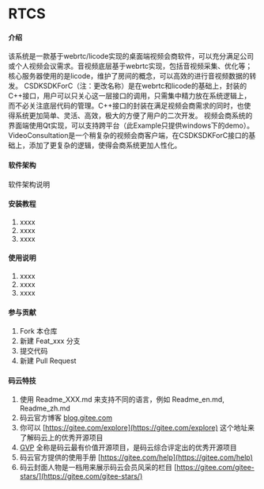 # RTCS

#### 介绍
该系统是一款基于webrtc/licode实现的桌面端视频会商软件，可以充分满足公司或个人视频会议需求。音视频底层基于webrtc实现，包括音视频采集、优化等；核心服务器使用的是licode，维护了房间的概念，可以高效的进行音视频数据的转发。
CSDKSDKForC（注：更改名称）是在webrtc和licode的基础上，封装的C++接口，用户可以只关心这一层接口的调用，只需集中精力放在系统逻辑上，而不必关注底层代码的管理。C++接口的封装在满足视频会商需求的同时，也使得系统更加简单、灵活、高效，极大的方便了用户的二次开发。
   视频会商系统的界面端使用Qt实现，可以支持跨平台（此Example只提供windows下的demo）。
VideoConsultation是一个稍复杂的视频会商客户端，在CSDKSDKForC接口的基础上，添加了更复杂的逻辑，使得会商系统更加人性化。

#### 软件架构
软件架构说明


#### 安装教程

1. xxxx
2. xxxx
3. xxxx

#### 使用说明

1. xxxx
2. xxxx
3. xxxx

#### 参与贡献

1. Fork 本仓库
2. 新建 Feat_xxx 分支
3. 提交代码
4. 新建 Pull Request


#### 码云特技

1. 使用 Readme\_XXX.md 来支持不同的语言，例如 Readme\_en.md, Readme\_zh.md
2. 码云官方博客 [blog.gitee.com](https://blog.gitee.com)
3. 你可以 [https://gitee.com/explore](https://gitee.com/explore) 这个地址来了解码云上的优秀开源项目
4. [GVP](https://gitee.com/gvp) 全称是码云最有价值开源项目，是码云综合评定出的优秀开源项目
5. 码云官方提供的使用手册 [https://gitee.com/help](https://gitee.com/help)
6. 码云封面人物是一档用来展示码云会员风采的栏目 [https://gitee.com/gitee-stars/](https://gitee.com/gitee-stars/)